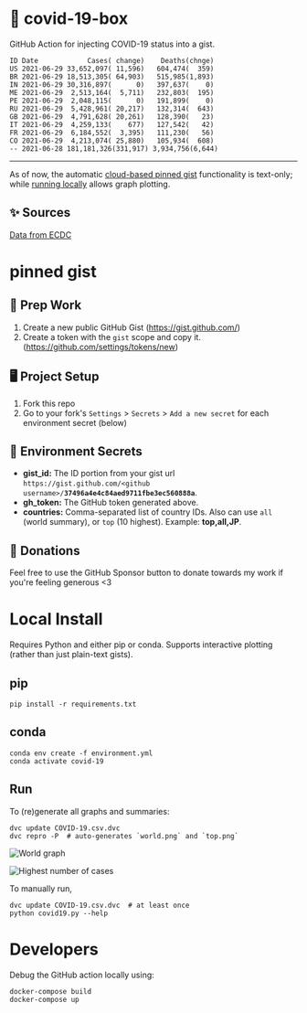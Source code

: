 # 🏥 covid-19-box

GitHub Action for injecting COVID-19 status into a gist.

```
ID Date            Cases( change)    Deaths(chnge)
US 2021-06-29 33,652,097( 11,596)   604,474(  359)
BR 2021-06-29 18,513,305( 64,903)   515,985(1,893)
IN 2021-06-29 30,316,897(      0)   397,637(    0)
ME 2021-06-29  2,513,164(  5,711)   232,803(  195)
PE 2021-06-29  2,048,115(      0)   191,899(    0)
RU 2021-06-29  5,428,961( 20,217)   132,314(  643)
GB 2021-06-29  4,791,628( 20,261)   128,390(   23)
IT 2021-06-29  4,259,133(    677)   127,542(   42)
FR 2021-06-29  6,184,552(  3,395)   111,230(   56)
CO 2021-06-29  4,213,074( 25,880)   105,934(  608)
-- 2021-06-28 181,181,326(331,917) 3,934,756(6,644)
```

---

As of now, the automatic [cloud-based pinned gist](#pinned-gist) functionality is text-only;
while [running locally](#local-install) allows graph plotting.

## ✨ Sources

[Data from ECDC](https://www.ecdc.europa.eu/en/publications-data/download-todays-data-geographic-distribution-covid-19-cases-worldwide)

# pinned gist

## 🎒 Prep Work
1. Create a new public GitHub Gist (https://gist.github.com/)
1. Create a token with the `gist` scope and copy it. (https://github.com/settings/tokens/new)

## 🖥 Project Setup
1. Fork this repo
1. Go to your fork's `Settings` > `Secrets` > `Add a new secret` for each environment secret (below)

## 🤫 Environment Secrets
- **gist_id:** The ID portion from your gist url `https://gist.github.com/<github username>/`**`37496a4e4c84aed9711fbe3ec560888a`**.
- **gh_token:** The GitHub token generated above.
- **countries:** Comma-separated list of country IDs. Also can use `all` (world summary), or `top` (10 highest). Example: **top,all,JP**.

## 💸 Donations

Feel free to use the GitHub Sponsor button to donate towards my work if you're feeling generous <3

# Local Install

Requires Python and either pip or conda. Supports interactive plotting (rather than just plain-text gists).

## pip

```
pip install -r requirements.txt
```

## conda

```
conda env create -f environment.yml
conda activate covid-19
```

## Run

To (re)generate all graphs and summaries:

```
dvc update COVID-19.csv.dvc
dvc repro -P  # auto-generates `world.png` and `top.png`
```

![World graph](world.png)

![Highest number of cases](top.png)

To manually run,

```
dvc update COVID-19.csv.dvc  # at least once
python covid19.py --help
```

# Developers

Debug the GitHub action locally using:

```
docker-compose build
docker-compose up
```
